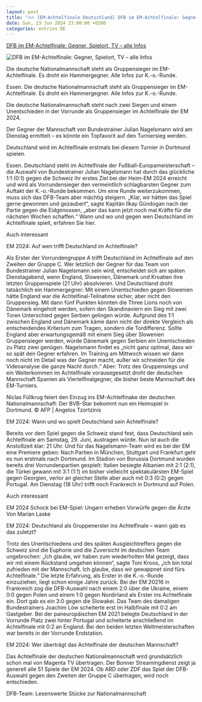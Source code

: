 ```yaml
---
layout: post
title: "🔥🔥 [EM-Achtelfinale Deutschland] DFB im EM-Achtelfinale: Gegner, Spielort, TV – alle Infos"
date: Sun, 23 Jun 2024 23:00:00 +0200
categories: entries DE
---
```

[DFB im EM-Achtelfinale: Gegner, Spielort, TV – alle Infos](https://www.waz.de/sport/article406640596/dfb-im-em-achtelfinale-gegner-spielort-tv-alle-infos.html)

![DFB im EM-Achtelfinale: Gegner, Spielort, TV – alle Infos](https://img.sparknews.funkemedien.de/406640742/406640742_1719219235_v16_9_1600.jpeg)

Die deutsche Nationalmannschaft steht als Gruppensieger im EM-Achtelfinale. Es droht ein Hammergegner. Alle Infos zur K.-o.-Runde.

Essen. Die deutsche Nationalmannschaft steht als Gruppensieger im EM-Achtelfinale. Es droht ein Hammergegner. Alle Infos zur K.-o.-Runde.

Die deutsche Nationalmannschaft steht nach zwei Siegen und einem Unentschieden in der Vorrunde als Gruppensieger im Achtelfinale der EM 2024.

Der Gegner der Mannschaft von Bundestrainer Julian Nagelsmann wird am Dienstag ermittelt – es könnte ein Topfavorit auf den Turniersieg werden.

Deutschland wird im Achtelfinale erstmals bei diesem Turnier in Dortmund spielen.

Essen. Deutschland steht im Achtelfinale der Fußball-Europameisterschaft – die Auswahl von Bundestrainer Julian Nagelsmann hat durch das glückliche 1:1 (0:1) gegen die Schweiz ihr erstes Ziel bei der Heim-EM 2024 erreicht und wird als Vorrundensieger den vermeintlich schlagbarsten Gegner zum Auftakt der K.-o.-Runde bekommen. Um eine Runde weiterzukommen, muss sich das DFB-Team aber mächtig steigern. „Klar, wir hätten das Spiel gerne gewonnen und gezaubert“, sagte Kapitän Ilkay Gündogan nach der Partie gegen die Eidgenossen, „aber das kann jetzt noch mal Kräfte für die nächsten Wochen schaffen.“ Wann und wo und gegen wen Deutschland im Achtelfinale spielt, erfahren Sie hier.

Auch interessant

EM 2024: Auf wen trifft Deutschland im Achtelfinale?

Als Erster der Vorrundengruppe A trifft Deutschland im Achtelfinale auf den Zweiten der Gruppe C. Wer letztlich der Gegner für das Team von Bundestrainer Julian Nagelsmann sein wird, entscheidet sich am späten Dienstagabend, wenn England, Slowenien, Dänemark und Kroatien ihre letzten Gruppenspiele (21 Uhr) absolvieren. Und Deutschland droht tatsächlich ein Hammergegner: Mit einem Unentschieden gegen Slowenien hätte England war die Achtelfinal-Teilnahme sicher, aber nicht den Gruppensieg. Mit dann fünf Punkten könnten die Three Lions noch von Dänemark eingeholt werden, sofern den Skandinaviern ein Sieg mit zwei Toren Unterschied gegen Serbien gelingen würde. Aufgrund des 1:1 zwischen England und Dänemark käme dann nicht der direkte Vergleich als entscheidendes Kriterium zum Tragen, sondern die Tordifferenz. Sollte England aber erwartungsgemäß mit einem Sieg über Slowenien Gruppensieger werden, würde Dänemark gegen Serbien ein Unentschieden zu Platz zwei genügen. Nagelsmann findet es „nicht ganz optimal, dass wir so spät den Gegner erfahren. Im Training am Mittwoch wissen wir dann noch nicht im Detail was der Gegner macht, außer wir schneiden für die Videoanalyse die ganze Nacht durch.“ Aber: Trotz des Gruppensiegs und ein Weiterkommen im Achtelfinale vorausegesetzt droht der deutschen Mannschaft Spanien als Viertelfinalgegner, die bisher beste Mannschaft des EM-Turniers.

Niclas Füllkrug feiert den Einzug ins EM-Achtelfinake der deutschen Nationalmannschaft: Der BVB-Star bekommt nun ein Heimspiel in Dortmund. © AFP | Angelos Tzortzinis

EM 2024: Wann und wo spielt Deutschland sein Achtelfinale?

Bereits vor dem Spiel gegen die Schweiz stand fest, dass Deutschland sein Achtelfinale am Samstag, 29. Juni, austragen würde. Nun ist auch die Anstoßzeit klar: 21 Uhr. Und für das Nagelsmann-Team wird es bei der EM eine Premiere geben: Nach Partien in München, Stuttgart und Frankfurt geht es nun erstmals nach Dortmund. Im Stadion von Borussia Dortmund wurden bereits drei Vorrundenpartien gespielt: Italien besiegte Albanien mit 2:1 (2:1), die Türkei gewann mit 3:1 (1:1) im bisher vielleicht spektakulärsten EM-Spiel gegen Georgien, verlor an gleicher Stelle aber auch mit 0:3 (0:2) gegen Portugal. Am Dienstag (18 Uhr) trifft noch Frankreich in Dortmund auf Polen.

Auch interessant

EM 2024 Schock bei EM-Spiel: Ungarn erheben Vorwürfe gegen die Ärzte Von Marian Laske

EM 2024: Deutschland als Gruppenerster ins Achtelfinale – wann gab es das zuletzt?

Trotz des Unentschiedens und des späten Ausgleichtreffers gegen die Schweiz sind die Euphorie und die Zuversicht im deutschen Team ungebrochen: „Ich glaube, wir haben zum wiederholten Mal gezeigt, dass wir mit einem Rückstand umgehen können“, sagte Toni Kroos, „ich bin total zufrieden mit der Mannschaft. Ich glaube, dass wir gewappnet sind fürs Achtelfinale.“ Die letzte Erfahrung, als Erster in die K.-o.-Runde einzuziehen, liegt schon einige Jahre zurück. Bei der EM 20216 in Frankreich zog die DFB-Auswahl nach einem 2:0 über die Ukraine, einem 0:0 gegen Polen und einem 1:0 gegen Nordirland als Erster ins Achtelfinale ein. Dort gab es ein 3:0 gegen die Slowakei. Das Team des damaligen Bundestrainers Joachim Löw scheiterte erst im Halbfinale mit 0:2 am Gastgeber. Bei der paneuropäischen EM 2021 belegte Deutschland in der Vorrunde Platz zwei hinter Portugal und scheiterte anschließend im Achtelfinale mit 0:2 an England. Bei den beiden letzten Weltmeisterschaften war bereits in der Vorrunde Endstation.

EM 2024: Wer überträgt das Achtelfinale der deutschen Mannschaft?

Das Achtelfinale der deutschen Nationalmannschaft wird grundsätzlich schon mal von Magenta TV übertragen. Der Bonner Streamingdienst zeigt ja generell alle 51 Spiele der EM 2024. Ob ARD oder ZDF das Spiel der DFB-Auswahl gegen den Zweiten der Gruppe C übertragen, wird noch entschieden.

DFB-Team: Lesenswerte Stücke zur Nationalmannschaft

